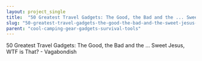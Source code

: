 ```yaml
---
layout: project_single
title:  "50 Greatest Travel Gadgets: The Good, the Bad and the ... Sweet Jesus, WTF is That? - Vagabondish"
slug: "50-greatest-travel-gadgets-the-good-the-bad-and-the-sweet-jesus-wtf-is-that"
parent: "cool-camping-gear-gadgets-survival-tools"
---
```

50 Greatest Travel Gadgets: The Good, the Bad and the ... Sweet Jesus, WTF is That? - Vagabondish